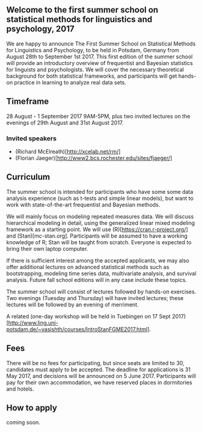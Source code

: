 ## Welcome to the first summer school on statistical methods for linguistics and psychology, 2017


We are happy to announce The First Summer School on Statistical Methods for Linguistics and Psychology, to be held in Potsdam, Germany from August 28th to September 1st 2017. This first edition of the summer school will provide an introductory overview of frequentist and Bayesian statistics for linguists and psychologists. We will cover the necessary theoretical background for both statistical frameworks, and participants will get hands-on practice in learning to analyze real data sets.

## Timeframe

28 August - 1 September 2017 9AM-5PM, plus two invited lectures on the evenings of 29th August and 31st August 2017.

### Invited speakers

- (Richard McElreath)[http://xcelab.net/rm/]
- (Florian Jaeger)[http://www2.bcs.rochester.edu/sites/fjaeger/]

## Curriculum

The summer school is intended for participants who have some some data analysis experience (such as t-tests and simple linear models), but want to work with state-of-the-art frequentist and Bayesian methods.

We will mainly focus on modeling repeated measures data. We will discuss hierarchical modeling in detail, using the generalized linear mixed modeling framework as a starting point. We will use (R)[https://cran.r-project.org/] and (Stan)[mc-stan.org]. Participants will be assumed to have a working knowledge of R; Stan will be taught from scratch. Everyone is expected to bring their own laptop computer.

If there is sufficient interest among the accepted applicants, we may also offer additional lectures on advanced statistical methods such as bootstrapping, modeling time series data, multivariate analysis, and survival analysis. Future fall school editions will in any case include these topics.

The summer school will consist of lectures followed by hands-on exercises. Two evenings (Tuesday and Thursday) will have invited lectures; these lectures will be followed by an evening of merriment.

A related (one-day workshop will be held in Tuebingen on 17 Sept 2017)[http://www.ling.uni-potsdam.de/~vasishth/courses/IntroStanFGME2017.html].

## Fees

There will be no fees for participating, but since seats are limited to 30, candidates must apply to be accepted. The deadline for applications is 31 May 2017, and decisions will be announced on 5 June 2017. Participants will pay for their own accommodation, we have reserved places in dormitories and hotels. 

## How to apply

coming soon.
